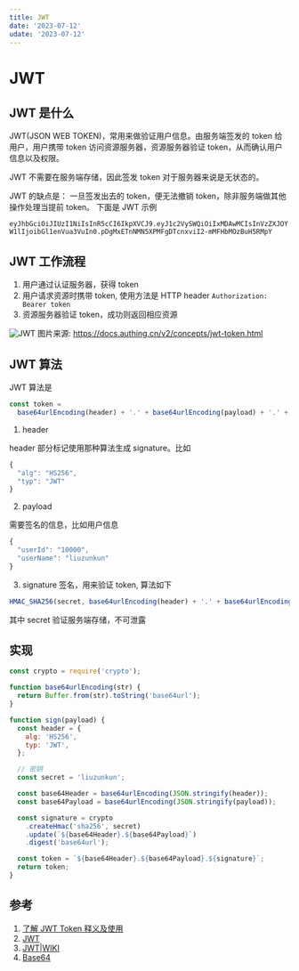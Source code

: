 ```yaml
---
title: JWT
date: '2023-07-12'
udate: '2023-07-12'
---
```


# JWT

## JWT 是什么

JWT(JSON WEB TOKEN)，常用来做验证用户信息。由服务端签发的 token 给用户，用户携带 token 访问资源服务器，资源服务器验证 token，从而确认用户信息以及权限。

JWT 不需要在服务端存储，因此签发 token 对于服务器来说是无状态的。

JWT 的缺点是： 一旦签发出去的 token，便无法撤销 token，除非服务端做其他操作处理当提前 token。
下面是 JWT 示例

`eyJhbGciOiJIUzI1NiIsInR5cCI6IkpXVCJ9.eyJ1c2VySWQiOiIxMDAwMCIsInVzZXJOYW1lIjoibGl1enVua3VuIn0.pDgMxETnNMN5XPMFgDTcnxviI2-mMFHbMOzBuH5RMpY`

## JWT 工作流程

1. 用户通过认证服务器，获得 token
2. 用户请求资源时携带 token, 使用方法是 HTTP header `Authorization: Bearer token`
3. 资源服务器验证 token，成功则返回相应资源

![JWT](/img/jwt.png)
图片来源: https://docs.authing.cn/v2/concepts/jwt-token.html

## JWT 算法

JWT 算法是

```js
const token =
  base64urlEncoding(header) + '.' + base64urlEncoding(payload) + '.' + base64urlEncoding(signature);
```

1. header

header 部分标记使用那种算法生成 signature。比如

```js
{
  "alg": "HS256",
  "typ": "JWT"
}

```

2. payload

需要签名的信息，比如用户信息

```js
{
  "userId": "10000",
  "userName": "liuzunkun"
}
```

3. signature
   签名，用来验证 token, 算法如下

```js
HMAC_SHA256(secret, base64urlEncoding(header) + '.' + base64urlEncoding(payload));
```

其中 secret 验证服务端存储，不可泄露

## 实现

```js
const crypto = require('crypto');

function base64urlEncoding(str) {
  return Buffer.from(str).toString('base64url');
}

function sign(payload) {
  const header = {
    alg: 'HS256',
    typ: 'JWT',
  };

  // 密钥
  const secret = 'liuzunkun';

  const base64Header = base64urlEncoding(JSON.stringify(header));
  const base64Payload = base64urlEncoding(JSON.stringify(payload));

  const signature = crypto
    .createHmac('sha256', secret)
    .update(`${base64Header}.${base64Payload}`)
    .digest('base64url');

  const token = `${base64Header}.${base64Payload}.${signature}`;
  return token;
}
```

## 参考

1. [了解 JWT Token 释义及使用](https://docs.authing.cn/v2/concepts/jwt-token.html)
2. [JWT](https://jwt.io/introduction)
3. [JWT|WIKI](https://en.wikipedia.org/wiki/JSON_Web_Token)
4. [Base64](https://en.wikipedia.org/wiki/Base64#URL_applications)
